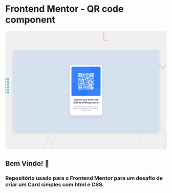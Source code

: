 # Frontend Mentor - QR code component

![Design preview for the QR code component coding challenge](./design/desktop-preview.jpg)

## Bem Vindo! 👋
### Reposítório usado para o Frontend Mentor para um desafio de criar um Card simples com html e CSS.

